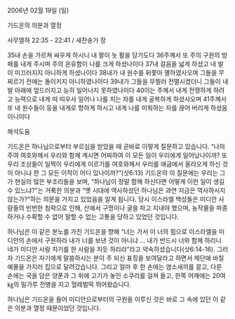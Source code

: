 2006년 02월 19일 (일)

기드온의 의분과 열정



사무엘하 22:35 - 22:41 / 새찬송가  장


35내 손을 가르쳐 싸우게 하시니 내 팔이 놋 활을 당기도다 36주께서 또 주의 구원의 방패를 내게 주시며 주의 온유함이 나를 크게 하셨나이다 37내 걸음을 넓게 하셨고 내 발이 미끄러지지 아니하게 하셨나이다 38내가 내 원수를 뒤쫓아 멸하였사오며 그들을 무찌르기 전에는 돌이키지 아니하였나이다 39내가 그들을 무찔러 전멸시켰더니 그들이 내 발 아래에 엎드러지고 능히 일어나지 못하였나이다 40이는 주께서 내게 전쟁하게 하려고 능력으로 내게 띠 띠우사 일어나 나를 치는 자를 내게 굴복하게 하셨사오며 41주께서 또 내 원수들이 등을 내게로 향하게 하시고 내게 나를 미워하는 자를 끊어 버리게 하셨음이니이다

해석도움





기드온은 하나님으로부터 부르심을 받았을 때 곧바로 이렇게 질문하고 있습니다. 
“나의 주여 여호와께서 우리와 함께 계시면 어찌하여 이 모든 일이 우리에게 일어났나이까? 또 우리 조상들이 일찍이 우리에게 이르기를 여호와께서 우리를 애굽에서 올라오게 하신 것이 아니냐 한 그 모든 이적이 어디 있나이까?”(삿6:13) 기드온의 이 질문에는 우리는 그가 현실의 많은 부조리들을 보며, “하나님이 정말 함께 하신다면 어떻게 이런 일이 생길 수 있느냐?"는 거룩한 의분과 “옛 시대에 역사하셨던 하나님은 과연 지금은 역사하시지 않는가?”하는 의문을 가지고 있었음을 알게 됩니다. 당시 이스라엘 백성들은 미디안 사람들의 빈번한 침략으로 인해, 산에서 구멍이나 굴을 파고 지내야 했으며, 농작물을 파종하거나 수확할 수 없어 말할 수 없는 고통을 당하고 있었던 것입니다. 

하나님은 이 같은 분노를 가진 기드온을 향해 “너는 가서 이 너의 힘으로 이스라엘을 미디안의 손에서 구원하라 내가 너를 보낸 것이 아니냐 … 내가 반드시 너와 함께 하리니 네가 미디안 사람 치기를 한 사람을 치듯 하리라”라고 약속하셨습니다(삿6:14-16). 그러자 기드온은 자기에게 말씀하시는 분이 주 되신 표징을 보여달라고 하면서 제단에 바칠 예물을 가지러 집으로 달려갔습니다. 그리고 얼마 후 한 손에는 염소새끼를 끌고, 다른 손에는 국을 담은 양푼과 그 위에 고기가 놓인 소쿠리를 걸쳐 들고, 한쪽 어깨에는 20여㎏의 밀가루 전병을 지고 헐레벌떡 뛰어왔습니다. 

하나님은 기드온을 들어 미디안으로부터의 구원을 이루신 것은 바로 그 속에 있던 이 같은 의분과 열정 때문이었던 것입니다.
